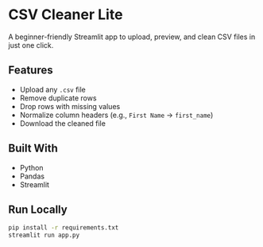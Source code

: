 # CSV Cleaner Lite

A beginner-friendly Streamlit app to upload, preview, and clean CSV files in just one click.

## Features

- Upload any `.csv` file
- Remove duplicate rows
- Drop rows with missing values
- Normalize column headers (e.g., `First Name` → `first_name`)
- Download the cleaned file

## Built With

- Python
- Pandas
- Streamlit

## Run Locally

```bash
pip install -r requirements.txt
streamlit run app.py